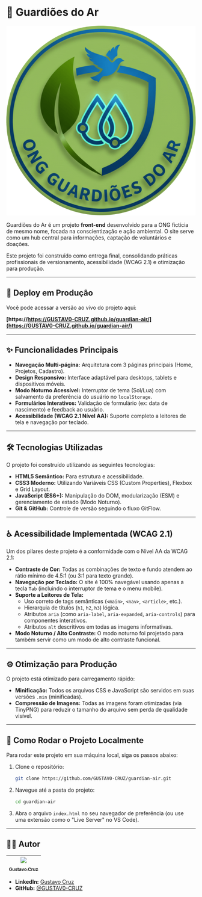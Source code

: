 # 🌳 Guardiões do Ar

![Logo da ONG](./img/logo.png)

Guardiões do Ar é um projeto **front-end** desenvolvido para a ONG fictícia de mesmo nome, focada na conscientização e ação ambiental. O site serve como um hub central para informações, captação de voluntários e doações.

Este projeto foi construído como entrega final, consolidando práticas profissionais de versionamento, acessibilidade (WCAG 2.1) e otimização para produção.

---

## 🚀 Deploy em Produção

Você pode acessar a versão ao vivo do projeto aqui:

**[https://https://GUSTAV0-CRUZ.github.io/guardian-air/](https://GUSTAV0-CRUZ.github.io/guardian-air/)**

---

## ✨ Funcionalidades Principais

* **Navegação Multi-página:** Arquitetura com 3 páginas principais (Home, Projetos, Cadastro).
* **Design Responsivo:** Interface adaptável para desktops, tablets e dispositivos móveis.
* **Modo Noturno Acessível:** Interruptor de tema (Sol/Lua) com salvamento da preferência do usuário no `localStorage`.
* **Formulários Interativos:** Validação de formulário (ex: data de nascimento) e feedback ao usuário.
* **Acessibilidade (WCAG 2.1 Nível AA):** Suporte completo a leitores de tela e navegação por teclado.

---

## 🛠️ Tecnologias Utilizadas

O projeto foi construído utilizando as seguintes tecnologias:

* **HTML5 Semântico:** Para estrutura e acessibilidade.
* **CSS3 Moderno:** Utilizando Variáveis CSS (Custom Properties), Flexbox e Grid Layout.
* **JavaScript (ES6+):** Manipulação do DOM, modularização (ESM) e gerenciamento de estado (Modo Noturno).
* **Git & GitHub:** Controle de versão seguindo o fluxo GitFlow.

---

## ♿ Acessibilidade Implementada (WCAG 2.1)

Um dos pilares deste projeto é a conformidade com o Nível AA da WCAG 2.1:

* **Contraste de Cor:** Todas as combinações de texto e fundo atendem ao rátio mínimo de 4.5:1 (ou 3:1 para texto grande).
* **Navegação por Teclado:** O site é 100% navegável usando apenas a tecla `Tab` (incluindo o interruptor de tema e o menu mobile).
* **Suporte a Leitores de Tela:**
    * Uso correto de tags semânticas (`<main>`, `<nav>`, `<article>`, etc.).
    * Hierarquia de títulos (`h1`, `h2`, `h3`) lógica.
    * Atributos `aria` (como `aria-label`, `aria-expanded`, `aria-controls`) para componentes interativos.
    * Atributos `alt` descritivos em todas as imagens informativas.
* **Modo Noturno / Alto Contraste:** O modo noturno foi projetado para também servir como um modo de alto contraste funcional.

---

## ⚙️ Otimização para Produção

O projeto está otimizado para carregamento rápido:

* **Minificação:** Todos os arquivos CSS e JavaScript são servidos em suas versões `.min` (minificadas).
* **Compressão de Imagens:** Todas as imagens foram otimizadas (via TinyPNG) para reduzir o tamanho do arquivo sem perda de qualidade visível.

---

## 🚀 Como Rodar o Projeto Localmente

Para rodar este projeto em sua máquina local, siga os passos abaixo:

1.  Clone o repositório:
    ```bash
    git clone https://github.com/GUSTAV0-CRUZ/guardian-air.git
    ```
2.  Navegue até a pasta do projeto:
    ```bash
    cd guardian-air
    ```
3.  Abra o arquivo `index.html` no seu navegador de preferência (ou use uma extensão como o "Live Server" no VS Code).

---

## 👨‍💻 Autor

| [<img src="https://github.com/GUSTAV0-CRUZ.png" width="100px;"/><br /><sub><b>Gustavo Cruz</b></sub>](https://github.com/GUSTAV0-CRUZ) |
| :---: |

* **LinkedIn:** [Gustavo Cruz](https://www.linkedin.com/in/gustavo-cruz-4a467b377/)
* **GitHub:** [@GUSTAV0-CRUZ](https://github.com/GUSTAV0-CRUZ)
